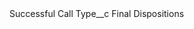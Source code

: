 <?xml version="1.0" encoding="UTF-8"?>
<CustomMetadata xmlns="http://soap.sforce.com/2006/04/metadata" xmlns:xsi="http://www.w3.org/2001/XMLSchema-instance" xmlns:xsd="http://www.w3.org/2001/XMLSchema">
    <label>Successful Call</label>
    <values>
        <field>Type__c</field>
        <value xsi:type="xsd:string">Final Dispositions</value>
    </values>
</CustomMetadata>
